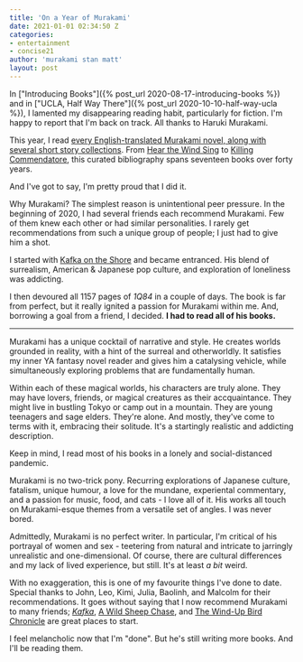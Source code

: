 ```yaml
---
title: 'On a Year of Murakami'
date: 2021-01-01 02:34:50 Z
categories:
- entertainment
- concise21
author: 'murakami stan matt'
layout: post
---
```


In ["Introducing Books"]({% post_url 2020-08-17-introducing-books %}) and in ["UCLA, Half Way There"]({% post_url 2020-10-10-half-way-ucla %}), I lamented my disappearing reading habit, particularly for fiction. I'm happy to report that I'm back on track. All thanks to Haruki Murakami.

This year, I read [every English-translated Murakami novel, along with several short story collections]({{site.baseurl}}/stats/books/murakami). From [Hear the Wind Sing](https://en.wikipedia.org/wiki/Hear_the_Wind_Sing) to [Killing Commendatore](https://en.wikipedia.org/wiki/Killing_Commendatore), this curated bibliography spans seventeen books over forty years.

And I've got to say, I'm pretty proud that I did it.

Why Murakami? The simplest reason is unintentional peer pressure. In the beginning of 2020, I had several friends each recommend Murakami. Few of them knew each other or had similar personalities. I rarely get recommendations from such a unique group of people; I just had to give him a shot.

I started with [Kafka on the Shore](https://en.wikipedia.org/wiki/Kafka_on_the_Shore) and became entranced. His blend of surrealism, American &amp; Japanese pop culture, and exploration of loneliness was addicting.

I then devoured all 1157 pages of *1Q84* in a couple of days. The book is far from perfect, but it really ignited a passion for Murakami within me. And, borrowing a goal from a friend, I decided. **I had to read all of his books.**

_________________

Murakami has a unique cocktail of narrative and style. He creates worlds grounded in reality, with a hint of the surreal and otherworldly. It satisfies my inner YA fantasy novel reader and gives him a catalysing vehicle, while simultaneously exploring problems that are fundamentally human.

Within each of these magical worlds, his characters are truly alone. They may have lovers, friends, or magical creatures as their accquaintance. They might live in bustling Tokyo or camp out in a mountain. They are young teenagers and sage elders. They're alone. And mostly, they've come to terms with it, embracing their solitude. It's a startingly realistic and addicting description.

Keep in mind, I read most of his books in a lonely and social-distanced pandemic.

Murakami is no two-trick pony. Recurring explorations of Japanese culture, fatalism, unique humour, a love for the mundane, experiental commentary, and a passion for music, food, and cats - I love all of it. His works all touch on Murakami-esque themes from a versatile set of angles. I was never bored.

Admittedly, Murakami is no perfect writer. In particular, I'm critical of his portrayal of women and sex - teetering from natural and intricate to jarringly unrealistic and one-dimensional. Of course, there are cultural differences and my lack of lived experience, but still. It's at least *a bit* weird.

With no exaggeration, this is one of my favourite things I've done to date. Special thanks to John, Leo, Kimi, Julia, Baolinh, and Malcolm for their recommendations. It goes without saying that I now recommend Murakami to many friends; [*Kafka*](https://en.wikipedia.org/wiki/Kafka_on_the_Shore), [A Wild Sheep Chase](https://en.wikipedia.org/wiki/A_Wild_Sheep_Chase), and [The Wind-Up Bird Chronicle](https://en.wikipedia.org/wiki/The_Wind-Up_Bird_Chronicle) are great places to start.

I feel melancholic now that I'm "done". But he's still writing more books. And I'll be reading them.
